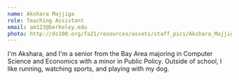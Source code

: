 ```yaml
---
name: Akshara Majjiga
role: Teaching Assistant
email: am123@berkeley.edu
photo: http://ds100.org/fa21/resources/assets/staff_pics/Akshara_Majjiga.jpg
---
```

I'm Akshara, and I'm a senior from the Bay Area majoring in Computer Science and Economics with a minor in Public Policy. Outside of school, I like running, watching sports, and playing with my dog.
